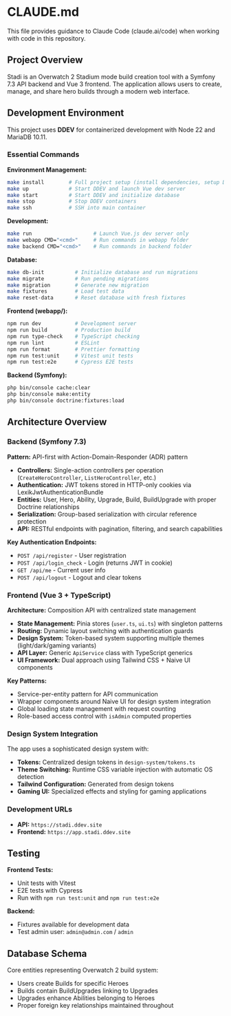 # CLAUDE.md

This file provides guidance to Claude Code (claude.ai/code) when working with code in this repository.

## Project Overview

Stadi is an Overwatch 2 Stadium mode build creation tool with a Symfony 7.3 API backend and Vue 3 frontend. The application allows users to create, manage, and share hero builds through a modern web interface.

## Development Environment

This project uses **DDEV** for containerized development with Node 22 and MariaDB 10.11.

### Essential Commands

**Environment Management:**
```bash
make install        # Full project setup (install dependencies, setup DB)
make up             # Start DDEV and launch Vue dev server
make start          # Start DDEV and initialize database
make stop           # Stop DDEV containers
make ssh            # SSH into main container
```

**Development:**
```bash
make run                    # Launch Vue.js dev server only
make webapp CMD="<cmd>"     # Run commands in webapp folder
make backend CMD="<cmd>"    # Run commands in backend folder
```

**Database:**
```bash
make db-init          # Initialize database and run migrations
make migrate          # Run pending migrations
make migration        # Generate new migration
make fixtures         # Load test data
make reset-data       # Reset database with fresh fixtures
```

**Frontend (webapp/):**
```bash
npm run dev           # Development server
npm run build         # Production build
npm run type-check    # TypeScript checking
npm run lint          # ESLint
npm run format        # Prettier formatting
npm run test:unit     # Vitest unit tests
npm run test:e2e      # Cypress E2E tests
```

**Backend (Symfony):**
```bash
php bin/console cache:clear
php bin/console make:entity
php bin/console doctrine:fixtures:load
```

## Architecture Overview

### Backend (Symfony 7.3)

**Pattern:** API-first with Action-Domain-Responder (ADR) pattern
- **Controllers:** Single-action controllers per operation (`CreateHeroController`, `ListHeroController`, etc.)
- **Authentication:** JWT tokens stored in HTTP-only cookies via LexikJwtAuthenticationBundle
- **Entities:** User, Hero, Ability, Upgrade, Build, BuildUpgrade with proper Doctrine relationships
- **Serialization:** Group-based serialization with circular reference protection
- **API:** RESTful endpoints with pagination, filtering, and search capabilities

**Key Authentication Endpoints:**
- `POST /api/register` - User registration
- `POST /api/login_check` - Login (returns JWT in cookie)
- `GET /api/me` - Current user info
- `POST /api/logout` - Logout and clear tokens

### Frontend (Vue 3 + TypeScript)

**Architecture:** Composition API with centralized state management
- **State Management:** Pinia stores (`user.ts`, `ui.ts`) with singleton patterns
- **Routing:** Dynamic layout switching with authentication guards
- **Design System:** Token-based system supporting multiple themes (light/dark/gaming variants)
- **API Layer:** Generic `ApiService` class with TypeScript generics
- **UI Framework:** Dual approach using Tailwind CSS + Naive UI components

**Key Patterns:**
- Service-per-entity pattern for API communication
- Wrapper components around Naive UI for design system integration
- Global loading state management with request counting
- Role-based access control with `isAdmin` computed properties

### Design System Integration

The app uses a sophisticated design system with:
- **Tokens:** Centralized design tokens in `design-system/tokens.ts`
- **Theme Switching:** Runtime CSS variable injection with automatic OS detection
- **Tailwind Configuration:** Generated from design tokens
- **Gaming UI:** Specialized effects and styling for gaming applications

### Development URLs

- **API:** `https://stadi.ddev.site`
- **Frontend:** `https://app.stadi.ddev.site`

## Testing

**Frontend Tests:**
- Unit tests with Vitest
- E2E tests with Cypress
- Run with `npm run test:unit` and `npm run test:e2e`

**Backend:**
- Fixtures available for development data
- Test admin user: `admin@admin.com` / `admin`

## Database Schema

Core entities representing Overwatch 2 build system:
- Users create Builds for specific Heroes
- Builds contain BuildUpgrades linking to Upgrades
- Upgrades enhance Abilities belonging to Heroes
- Proper foreign key relationships maintained throughout
